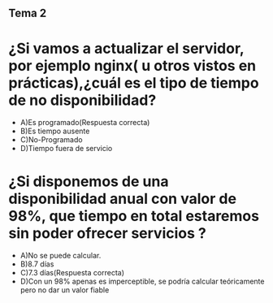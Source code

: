 ## Tema 2
# ¿Si vamos a actualizar el servidor, por ejemplo nginx( u otros vistos en prácticas),¿cuál es el tipo de tiempo de no disponibilidad?
* A)Es programado(Respuesta correcta)
* B)Es tiempo ausente
* C)No-Programado
* D)Tiempo fuera de servicio

# ¿Si disponemos de una disponibilidad anual con valor de 98%, que tiempo en total estaremos sin poder ofrecer servicios ?
* A)No se puede calcular.
* B)8.7 días
* C)7.3 días(Respuesta correcta)
* D)Con un 98% apenas es imperceptible, se podría calcular teóricamente pero no dar un valor fiable


